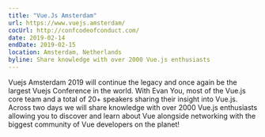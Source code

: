 ```yaml
---
title: "Vue.Js Amsterdam"
url: https://www.vuejs.amsterdam/
cocUrl: http://confcodeofconduct.com/
date: 2019-02-14
endDate: 2019-02-15
location: Amsterdam, Netherlands
byline: Share knowledge with over 2000 Vue.js enthusiasts
---
```


Vuejs Amsterdam 2019 will continue the legacy and once again be the largest Vuejs Conference in the world. With Evan You, most of the Vue.js core team and a total of 20+ speakers sharing their insight into Vue.js. Across two days we will share knowledge with over 2000 Vue.js enthusiasts allowing you to discover and learn about Vue alongside networking with the biggest community of Vue developers on the planet!

